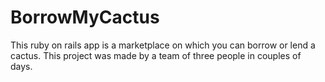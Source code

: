 # BorrowMyCactus

This ruby on rails app is a marketplace on which you can borrow or lend a cactus. This project was made by a team of three people in couples of days.
